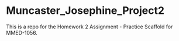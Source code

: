 # Muncaster_Josephine_Project2
This is a repo for the Homework 2 Assignment - Practice Scaffold for MMED-1056.

